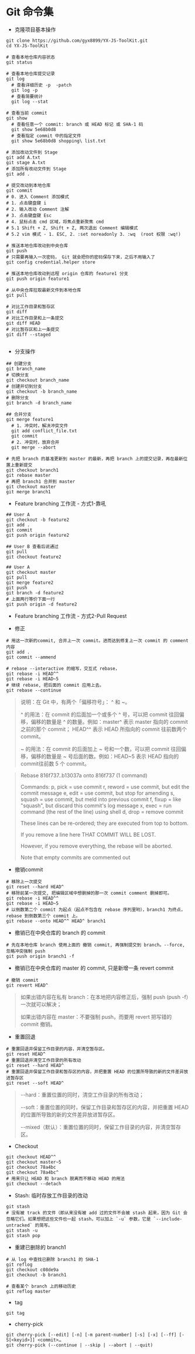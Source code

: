 # Git 命令集

- 克隆项目基本操作
```shell script
git clone https://github.com/gyx8899/YX-JS-ToolKit.git
cd YX-JS-ToolKit

# 查看本地仓库内容状态
git status

# 查看本地仓库提交记录
git log
  # 查看详细历史 -p  -patch
  git log -p
  # 查看简要统计
  git log --stat

# 查看当前 commit
git show
  # 查看任意一个 commit: branch 或 HEAD 标记 或 SHA-1 码
  git show 5e68b0d8
  # 查看指定 commit 中的指定文件
  git show 5e68b0d8 shopping\ list.txt

# 添加改动文件到 Stage
git add A.txt
git stage A.txt
# 添加所有改动文件到 Stage
git add .

# 提交改动到本地仓库
git commit
# 0. 进入 Comment 添加模式
# 1. 点击键盘键 i 
# 2. 输入改动 Comment 注解
# 3. 点击键盘键 Esc
# 4. 鼠标点击 cmd 区域，将焦点重新聚焦 cmd
# 5.1 Shift + Z, Shift + Z, 两次退出 Comment 编辑模式
# 5.2 vim 模式 - 1. ESC, 2. :set noreadonly 3. :wq  (root 权限 :wq!)

# 推送本地仓库改动到中央仓库
git push
# 只需要再输入一次密码， Git 就会把你的密码保存下来，之后不用输入了
git config credential.helper store

# 推送本地仓库改动到远程 origin 仓库的 feature1 分支
git push origin feature1

# 从中央仓库拉取最新文件到本地仓库
git pull

# 对比工作目录和暂存区
git diff
# 对比工作目录和上一条提交
git diff HEAD
# 对比暂存区和上一条提交
git diff --staged


```

- 分支操作
```shell script
## 创建分支
git branch_name
# 切换分支
git checkout branch_name
# 创建并切到分支
git checkout -b branch_name
# 删除分支
git branch -d branch_name

## 合并分支
git merge feature1
  # 1. 冲突时，解决冲突文件
  git add conflict_file.txt
  git commit
  # 2. 冲突时，放弃合并
  git merge --abort 

# 先把 branch 的基准更新到 master 的最新，再把 branch 上的提交记录，再在最新位置上重新提交
git checkout branch1
git rebase master
# 再把 branch1 合并到 master
git checkout master
git merge branch1

```

- Feature branching 工作流 - 方式1-靠吼
```shell script
## User A
git checkout -b feature2
git add .
git commit
git push origin feature2

## User B 查看后说通过
git pull
git checkout feature2

## User A
git checkout master
git pull
git merge feature2
git push
git branch -d feature2
# 上面两行等价下面一行
git push origin -d feature2

```
- Feature branching 工作流 - 方式2-Pull Request

- 修正
```shell script
# 用这一次新的commit, 合并上一次 commit。进而达到修复上一次 commit 的 comment 内容
git add .
git commit --ammend

# rebase --interactive 的缩写，交互式 rebase，
git rebase -i HEAD^^
git rebase -i HEAD~5
# 继续 rebase, 把后面的 commit 应用上去。
git rebase --continue
```
> 说明：在 Git 中，有两个「偏移符号」： ^ 和 ~。
>
> ^ 的用法：在 commit 的后面加一个或多个 ^ 号，可以把 commit 往回偏移，偏移的数量是 ^ 的数量。例如：master^ 表示 master 指向的 commit 之前的那个 commit； HEAD^^ 表示 HEAD 所指向的 commit 往前数两个 commit。
>
> ~ 的用法：在 commit 的后面加上 ~ 号和一个数，可以把 commit 往回偏移，偏移的数量是 ~ 号后面的数。例如：HEAD~5 表示 HEAD 指向的 commit往前数 5 个 commit。

> Rebase 816f737..b13037a onto 816f737 (1 command)
> 
> Commands:
> p, pick = use commit
> r, reword = use commit, but edit the commit message
> e, edit = use commit, but stop for amending
> s, squash = use commit, but meld into previous commit
> f, fixup = like "squash", but discard this commit's log message
> x, exec = run command (the rest of the line) using shell
> d, drop = remove commit
>
> These lines can be re-ordered; they are executed from top to bottom.
>
> If you remove a line here THAT COMMIT WILL BE LOST.
>
> However, if you remove everything, the rebase will be aborted.
>
> Note that empty commits are commented out

- 撤销commit
```shell script
# 移除上一次提交
git reset --hard HEAD^
# 移除前某一次提交, 把编辑区域中想删掉的那一次 commit comment 删掉即可。
git rebase -i HEAD^^
git rebase -i HEAD~5
# 以倒数第二个 commit 为起点（起点不包含在 rebase 序列里哟），branch1 为终点，rebase 到倒数第三个 commit 上。
git rebase --onto HEAD^^ HEAD^ branch1
```

- 撤销已在中央仓库的 branch 的 commit
```shell script
# 先在本地仓库 branch 使用上面的 撤销 commit, 再强制提交到 branch。--force, 忽略冲突强制 push
git push origin branch1 -f
```

- 撤销已在中央仓库的 master 的 commit, 只是新增一条 revert commit
```shell script
# 撤销 commit
git revert HEAD^
```
> 如果出错内容在私有 branch：在本地把内容修正后，强制 push (push -f）一次就可以解决；
> 
> 如果出错内容在 master：不要强制 push，而要用 revert 把写错的 commit 撤销。

- 重置回退
```shell script
# 重置回退并保留工作目录的内容，并清空暂存区。
git reset HEAD^
# 重置回退并清空工作目录的所有改动
git reset --hard HEAD^
# 重置回退并保留工作目录和暂存区的内容，并把重置 HEAD 的位置所导致的新的文件差异放进暂存区
git reset --soft HEAD^
```
> --hard：重置位置的同时，清空工作目录的所有改动；
>
> --soft：重置位置的同时，保留工作目录和暂存区的内容，并把重置 HEAD 的位置所导致的新的文件差异放进暂存区。
>
> --mixed（默认）：重置位置的同时，保留工作目录的内容，并清空暂存区。

- Checkout
```shell script
git checkout HEAD^^
git checkout master~5
git checkout 78a4bc
git checkout 78a4bc^
# 用来只让 HEAD 和 branch 脱离而不移动 HEAD 的用法
git checkout --detach
```

- Stash: 临时存放工作目录的改动
```shell script
git stash
# 没有被 track 的文件（即从来没有被 add 过的文件不会被 stash 起来，因为 Git 会忽略它们。如果想把这些文件也一起 stash，可以加上 `-u` 参数，它是 `--include-untracked` 的简写。
git stash -u
git stash pop
```

- 重建已删除的 branch1
```shell script
# 从 log 中查找已删除 branch1 的 SHA-1
git reflog
git checkout c08de9a
git checkout -b branch1

# 查看某个 branch 上的移动历史
git reflog master
```

- tag
```shell script
git tag 
```

- cherry-pick
```shell script
git cherry-pick [--edit] [-n] [-m parent-number] [-s] [-x] [--ff] [-S[<keyid>]] <commit>…​
git cherry-pick (--continue | --skip | --abort | --quit)
```